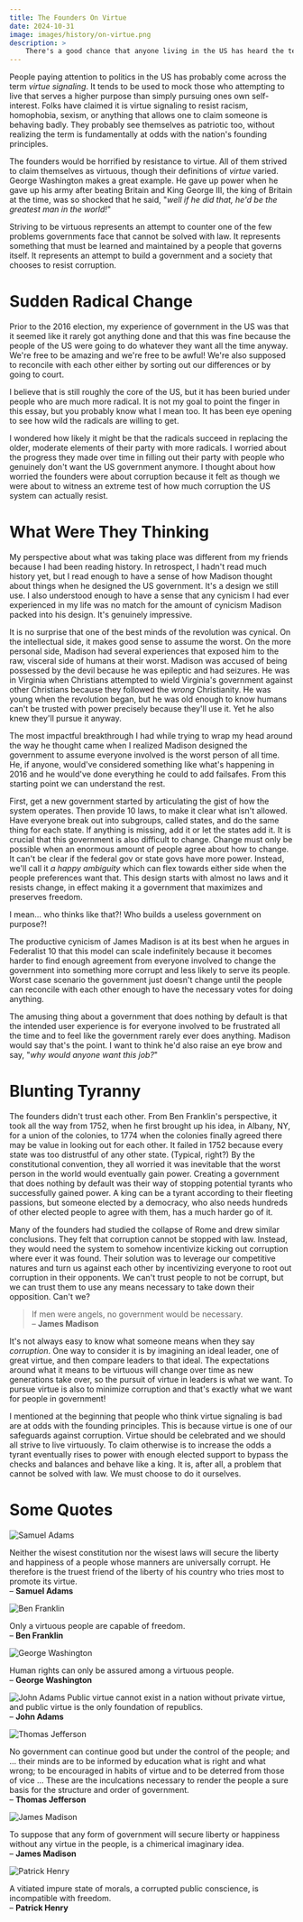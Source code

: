 ```yaml
---
title: The Founders On Virtue
date: 2024-10-31
image: images/history/on-virtue.png
description: >
    There's a good chance that anyone living in the US has heard the term "virtue signaling". It is usually used to mock someone attempting to hold others to a high standard of conduct. If the founders of the US were alive today, they would be horrified to consider the US has descended into a country that mocks virtue. All of them cared deeply about it, especially George Washington. We all should. Knowing what they said about it will help.
---
```


People paying attention to politics in the US has probably come across the term _virtue signaling_. It tends to be used to mock those who attempting to live that serves a higher purpose than simply pursuing ones own self-interest. Folks have claimed it is virtue signaling to resist racism, homophobia, sexism, or anything that allows one to claim someone is behaving badly. They probably see themselves as patriotic too, without realizing the term is fundamentally at odds with the nation's founding principles.

The founders would be horrified by resistance to virtue. All of them strived to claim themselves as virtuous, though their definitions of _virtue_ varied. George Washington makes a great example. He gave up power when he gave up his army after beating Britain and King George III, the king of Britain at the time, was so shocked that he said, "_well if he did that, he'd be the greatest man in the world!_"

Striving to be virtuous represents an attempt to counter one of the few problems governments face that cannot be solved with law. It represents something that must be learned and maintained by a people that governs itself. It represents an attempt to build a government and a society that chooses to resist corruption.


# Sudden Radical Change

Prior to the 2016 election, my experience of government in the US was that it seemed like it rarely got anything done and that this was fine because the people of the US were going to do whatever they want all the time anyway. We're free to be amazing and we're free to be awful! We're also supposed to reconcile with each other either by sorting out our differences or by going to court.

I believe that is still roughly the core of the US, but it has been buried under people who are much more radical. It is not my goal to point the finger in this essay, but you probably know what I mean too. It has been eye opening to see how wild the radicals are willing to get.

I wondered how likely it might be that the radicals succeed in replacing the older, moderate elements of their party with more radicals. I worried about the progress they made over time in filling out their party with people who genuinely don't want the US government anymore. I thought about how worried the founders were about corruption because it felt as though we were about to witness an extreme test of how much corruption the US system can actually resist.

# What Were They Thinking

My perspective about what was taking place was different from my friends because I had been reading history. In retrospect, I hadn't read much history yet, but I read enough to have a sense of how Madison thought about things when he designed the US government. It's a design we still use. I also understood enough to have a sense that any cynicism I had ever experienced in my life was no match for the amount of cynicism Madison packed into his design. It's genuinely impressive.

It is no surprise that one of the best minds of the revolution was cynical. On the intellectual side, it makes good sense to assume the worst. On the more personal side, Madison had several experiences that exposed him to the raw, visceral side of humans at their worst. Madison was accused of being possessed by the devil because he was epileptic and had seizures. He was in Virginia when Christians attempted to wield Virginia's government against other Christians because they followed the _wrong_ Christianity. He was young when the revolution began, but he was old enough to know humans can't be trusted with power precisely because they'll use it. Yet he also knew they'll pursue it anyway.

The most impactful breakthrough I had while trying to wrap my head around the way he thought came when I realized Madison designed the government to assume everyone involved is the worst person of all time. He, if anyone, would've considered something like what's happening in 2016 and he would've done everything he could to add failsafes. From this starting point we can understand the rest.

First, get a new government started by articulating the gist of how the system operates. Then provide 10 laws, to make it clear what isn't allowed. Have everyone break out into subgroups, called states, and do the same thing for each state. If anything is missing, add it or let the states add it. It is crucial that this government is also difficult to change. Change must only be possible when an enormous amount of people agree about how to change. It can't be clear if the federal gov or state govs have more power. Instead, we'll call it _a happy ambiguity_ which can flex towards either side when the people preferences want that. This design starts with almost no laws and it resists change, in effect making it a government that maximizes and preserves freedom.

I mean... who thinks like that?! Who builds a useless government on purpose?!

The productive cynicism of James Madison is at its best when he argues in Federalist 10 that this model can scale indefinitely because it becomes harder to find enough agreement from everyone involved to change the government into something more corrupt and less likely to serve its people. Worst case scenario the government just doesn't change until the people can reconcile with each other enough to have the necessary votes for doing anything.

The amusing thing about a government that does nothing by default is that the intended user experience is for everyone involved to be frustrated all the time and to feel like the government rarely ever does anything. Madison would say that's the point. I want to think he'd also raise an eye brow and say, "_why would anyone want this job?_"


# Blunting Tyranny

The founders didn't trust each other. From Ben Franklin's perspective, it took all the way from 1752, when he first brought up his idea, in Albany, NY, for a union of the colonies, to 1774 when the colonies finally agreed there may be value in looking out for each other. It failed in 1752 because every state was too distrustful of any other state. (Typical, right?) By the constitutional convention, they all worried it was inevitable that the worst person in the world would eventually gain power. Creating a government that does nothing by default was their way of stopping potential tyrants who successfully gained power. A king can be a tyrant according to their fleeting passions, but someone elected by a democracy, who also needs hundreds of other elected people to agree with them, has a much harder go of it.

Many of the founders had studied the collapse of Rome and drew similar conclusions. They felt that corruption cannot be stopped with law. Instead, they would need the system to somehow incentivize kicking out corruption where ever it was found. Their solution was to leverage our competitive natures and turn us against each other by incentivizing everyone to root out corruption in their opponents. We can't trust people to not be corrupt, but we can trust them to use any means necessary to take down their opposition. Can't we?

> If men were angels, no government would be necessary.<br>
> – **James Madison**

It's not always easy to know what someone means when they say _corruption_. One way to consider it is by imagining an ideal leader, one of great virtue, and then compare leaders to that ideal. The expectations around what it means to be virtuous will change over time as new generations take over, so the pursuit of virtue in leaders is what we want. To pursue virtue is also to minimize corruption and that's exactly what we want for people in government!

I mentioned at the beginning that people who think virtue signaling is bad are at odds with the founding principles. This is because virtue is one of our safeguards against corruption. Virtue should be celebrated and we should all strive to live virtuously. To claim otherwise is to increase the odds a tyrant eventually rises to power with enough elected support to bypass the checks and balances and behave like a king. It is, after all, a problem that cannot be solved with law. We must choose to do it ourselves.


# Some Quotes

![Samuel Adams](slamadams.png)

Neither the wisest constitution nor the wisest laws will secure the liberty and happiness of a people whose manners are universally corrupt.  He therefore is the truest friend of the liberty of his country who tries most to promote its virtue.<br>
– **Samuel Adams**

![Ben Franklin](ben-franklin.png)

Only a virtuous people are capable of freedom.<br>
– **Ben Franklin**

![George Washington](gw.png)

Human rights can only be assured among a virtuous people.<br>
– **George Washington**

![John Adams](johnadams.png)
Public virtue cannot exist in a nation without private virtue, and public virtue is the only foundation of republics.<br>
– **John Adams**

![Thomas Jefferson](tommyjeffs.png)

No government can continue good but under the control of the people; and … their minds are to be informed by education what is right and what wrong; to be encouraged in habits of virtue and to be deterred from those of vice … These are the inculcations necessary to render the people a sure basis for the structure and order of government.<br>
– **Thomas Jefferson**

![James Madison](jamsmadison.png)

To suppose that any form of government will secure liberty or happiness without any virtue in the people, is a chimerical imaginary idea.<br>
– **James Madison**

![Patrick Henry](patrickhenry.png)

A vitiated impure state of morals, a corrupted public conscience, is incompatible with freedom.<br>
– **Patrick Henry**
